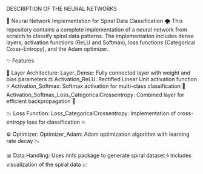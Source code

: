 DESCRIPTION OF THE NEURAL NETWORKS

🧠 Neural Network Implementation for Spiral Data Classification 🌪️
This repository contains a complete implementation of a neural network from scratch to classify spiral data patterns. The implementation includes dense layers, activation functions (ReLU and Softmax), loss functions (Categorical Cross-Entropy), and the Adam optimizer.

✨ Features


🧩 Layer Architecture:
Layer_Dense: Fully connected layer with weight and bias parameters ⚖️
Activation_ReLU: Rectified Linear Unit activation function ⚡
Activation_Softmax: Softmax activation for multi-class classification 🎯
Activation_Softmax_Loss_CategoricalCrossentropy: Combined layer for efficient backpropagation 🚀



📉 Loss Function:
Loss_CategoricalCrossentropy: Implementation of cross-entropy loss for classification 🔥


⚙️ Optimizer:
Optimizer_Adam: Adam optimization algorithm with learning rate decay 📉


📊 Data Handling:
Uses nnfs package to generate spiral dataset 🌀
Includes visualization of the spiral data 📈

